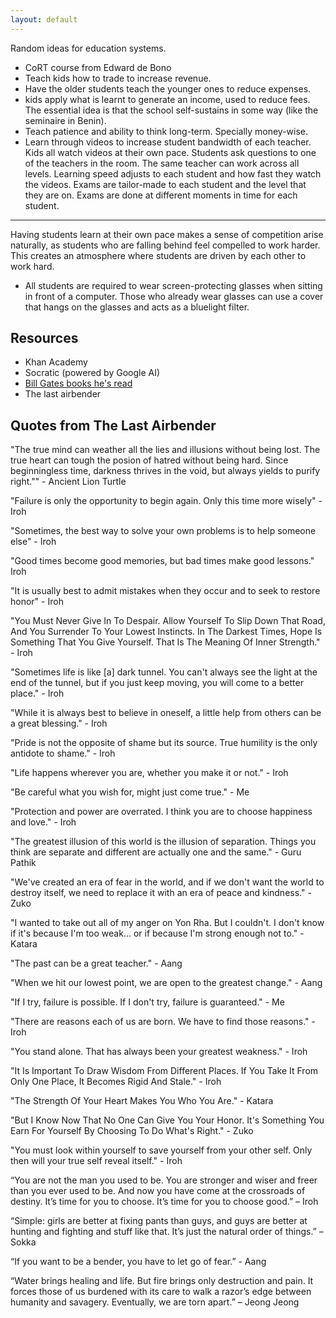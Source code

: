 ```yaml
--- 
layout: default
---
```


Random ideas for education systems.


* CoRT course from Edward de Bono
* Teach kids how to trade to increase revenue.
* Have the older students teach the younger ones to reduce expenses.
* kids apply what is learnt to generate an income, used to reduce fees. 
The essential idea is that the school self-sustains in some way (like the seminaire in Benin).
* Teach patience and ability to think long-term. Specially money-wise.
* Learn through videos to increase student bandwidth of each teacher. 
Kids all watch videos at their own pace. Students ask questions to one of the teachers in the room. The same teacher can work across all levels. Learning speed adjusts to each student and how fast they watch the videos. Exams are tailor-made to each student and the level that they are on. Exams are done at different moments in time for each student.
---
Having students learn at their own pace makes a sense of competition arise naturally, as students who are falling behind feel compelled to work harder. This creates an atmosphere where students are driven by each other to work hard.

* All students are required to wear screen-protecting glasses when sitting in front of a computer. Those who already wear glasses can use a cover that hangs on the glasses and acts as a bluelight filter.

## Resources

* Khan Academy
* Socratic (powered by Google AI)
* [Bill Gates books he's  read](https://www.goodreads.com/review/list/62787798-bill-gates?shelf=read&sort=rating)
* The last airbender

## Quotes from The Last Airbender

"The true mind can weather all the lies and illusions without being lost. The true heart can tough the posion of hatred without being hard. Since beginningless time, darkness thrives in the void, but always yields to purify right."" - Ancient Lion Turtle 

"Failure is only the opportunity to begin again. Only this time more wisely" - Iroh

"Sometimes, the best way to solve your own problems is to help someone else" - Iroh

"Good times become good memories, but bad times make good lessons." Iroh

"It is usually best to admit mistakes when they occur and to seek to restore honor" - Iroh

"You Must Never Give In To Despair. Allow Yourself To Slip Down That Road, And You Surrender To Your Lowest Instincts. In The Darkest Times, Hope Is Something That You Give Yourself. That Is The Meaning Of Inner Strength." - Iroh

"Sometimes life is like [a] dark tunnel. You can't always see the light at the end of the tunnel, but if you just keep moving, you will come to a better place." - Iroh

"While it is always best to believe in oneself, a little help from others can be a great blessing." - Iroh

"Pride is not the opposite of shame but its source. True humility is the only antidote to shame." - Iroh

"Life happens wherever you are, whether you make it or not." - Iroh

"Be careful what you wish for, might just come true." - Me

"Protection and power are overrated. I think you are to choose happiness and love." - Iroh

"The greatest illusion of this world is the illusion of separation. Things you think are separate and different are actually one and the same." - Guru Pathik

"We've created an era of fear in the world, and if we don't want the world to destroy itself, we need to replace it with an era of peace and kindness." - Zuko

"I wanted to take out all of my anger on Yon Rha. But I couldn't. I don't know if it's because I'm too weak... or if because I'm strong enough not to." - Katara

"The past can be a great teacher." - Aang

 "When we hit our lowest point, we are open to the greatest change." - Aang

 "If I try, failure is possible. If I don't try, failure is guaranteed." - Me

 "There are reasons each of us are born. We have to find those reasons." - Iroh

 "You stand alone. That has always been your greatest weakness." - Iroh

 "It Is Important To Draw Wisdom From Different Places. If You Take It From Only One Place, It Becomes Rigid And Stale." - Iroh

 "The Strength Of Your Heart Makes You Who You Are." - Katara

 "But I Know Now That No One Can Give You Your Honor. It's Something You Earn For Yourself By Choosing To Do What's Right." - Zuko

"You must look within yourself to save yourself from your other self. Only then will your true self reveal itself." - Iroh

“You are not the man you used to be. You are stronger and wiser and freer than you ever used to be. And now you have come at the crossroads of destiny. It’s time for you to choose. It’s time for you to choose good.” – Iroh

“Simple: girls are better at fixing pants than guys, and guys are better at hunting and fighting and stuff like that. It’s just the natural order of things.” – Sokka

“If you want to be a bender, you have to let go of fear.” - Aang

“Water brings healing and life. But fire brings only destruction and pain. It forces those of us burdened with its care to walk a razor’s edge between humanity and savagery. Eventually, we are torn apart.” – Jeong Jeong


